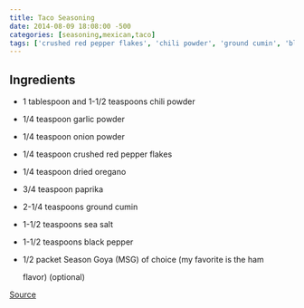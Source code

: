```yaml
---
title: Taco Seasoning
date: 2014-08-09 18:08:00 -500
categories: [seasoning,mexican,taco]
tags: ['crushed red pepper flakes', 'chili powder', 'ground cumin', 'black pepper', 'onion powder', 'garlic powder', 'dried oregano', 'sea salt', 'season goya (msg) of choice', 'paprika']
---
```


## Ingredients

-   1 tablespoon and 1-1/2 teaspoons chili powder
-   1/4 teaspoon garlic powder
-   1/4 teaspoon onion powder
-   1/4 teaspoon crushed red pepper flakes
-   1/4 teaspoon dried oregano
-   3/4 teaspoon paprika
-   2-1/4 teaspoons ground cumin
-   1-1/2 teaspoons sea salt
-   1-1/2 teaspoons black pepper
-   1/2 packet Season Goya (MSG) of choice (my favorite is the ham
    flavor) (optional)

[Source](http://allrecipes.com/recipe/taco-seasoning-i/?scale=15&ismetric=0)
